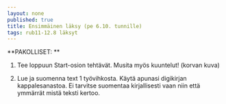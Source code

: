 ```yaml
---
layout: none
published: true
title: Ensimmäinen läksy (pe 6.10. tunnille)
tags: rub11-12.8 läksyt
---
```

**PAKOLLISET:
**
1. Tee loppuun Start-osion tehtävät. Musita myös kuuntelut! (korvan kuva)

2. Lue ja suomenna text 1 työvihkosta. Käytä apunasi digikirjan kappalesanastoa. Ei tarvitse suomentaa kirjallisesti vaan niin että ymmärrät mistä teksti kertoo.